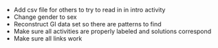 - Add csv file for others to try to read in in intro activity
- Change gender to sex
- Reconstruct GI data set so there are patterns to find
- Make sure all activities are properly labeled and solutions correspond
- Make sure all links work
